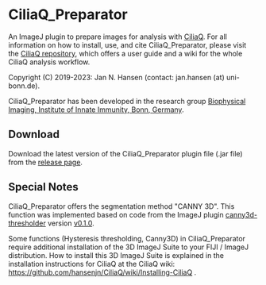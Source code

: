 # CiliaQ_Preparator
An ImageJ plugin to prepare images for analysis with [CiliaQ](https://github.com/hansenjn/CiliaQ). For all information on how to install, use, and cite CiliaQ_Preparator, please visit the [CiliaQ repository](https://github.com/hansenjn/CiliaQ), which offers a user guide and a wiki for the whole CiliaQ analysis workflow.

Copyright (C) 2019-2023: Jan N. Hansen (contact: jan.hansen (at) uni-bonn.de).

CiliaQ_Preparator has been developed in the research group [Biophysical Imaging, Institute of Innate Immunity, Bonn, Germany](https://www.iiibonn.de/dagmar-wachten-lab/dagmar-wachten-lab-science).

## Download
Download the latest version of the CiliaQ_Preparator plugin file (.jar file) from the [release page](https://github.com/hansenjn/CiliaQ_Preparator/releases).

## Special Notes
CiliaQ_Preparator offers the segmentation method "CANNY 3D". This function was implemented based on code from the ImageJ plugin [canny3d-thresholder](https://github.com/sRassmann/canny3d-thresholder) version [v0.1.0](https://github.com/sRassmann/canny3d-thresholder/releases/tag/0.1.0).

Some functions (Hysteresis thresholding, Canny3D) in CiliaQ_Preparator require additional installation of the 3D ImageJ Suite to your FIJI / ImageJ distribution. How to install this 3D ImageJ Suite is explained in the installation instructions for CiliaQ at the CiliaQ wiki: https://github.com/hansenjn/CiliaQ/wiki/Installing-CiliaQ .

